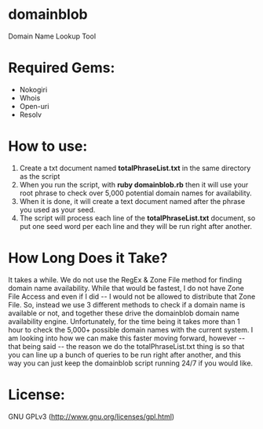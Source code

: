 domainblob
==========
Domain Name Lookup Tool

Required Gems:
==============
* Nokogiri
* Whois
* Open-uri
* Resolv

How to use:
===========
1. Create a txt document named **totalPhraseList.txt** in the same directory as the script
2. When you run the script, with **ruby domainblob.rb** then it will use your root phrase to check over 5,000 potential domain names for availability.
3. When it is done, it will create a text document named after the phrase you used as your seed.
4. The script will process each line of the **totalPhraseList.txt** document, so put one seed word per each line and they will be run right after another.

How Long Does it Take?
=====================
It takes a while. We do not use the RegEx & Zone File method for finding domain name availability. While that would be fastest, I do not have Zone File Access and even if I did -- I would not be allowed to distribute that Zone File. So, instead we use 3 different methods to check if a domain name is available or not, and together these drive the domainblob domain name availability engine. Unfortunately, for the time being it takes more than 1 hour to check the 5,000+ possible domain names with the current system. I am looking into how we can make this faster moving forward, however -- that being said -- the reason we do the totalPhraseList.txt thing is so that you can line up a bunch of queries to be run right after another, and this way you can just keep the domainblob script running 24/7 if you would like.

License:
========
GNU GPLv3 (http://www.gnu.org/licenses/gpl.html)
